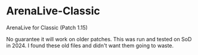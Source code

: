 # ArenaLive-Classic
ArenaLive for Classic (Patch 1.15)

No guarantee it will work on older patches.
This was run and tested on SoD in 2024. I found these old files and didn't want them going to waste.
